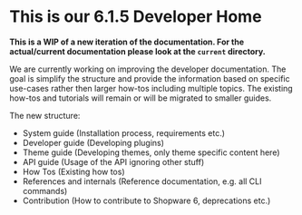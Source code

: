 # This is our 6.1.5 Developer Home

**This is a WIP of a new iteration of the documentation. For the actual/current documentation please look at the `current` directory.**

We are currently working on improving the developer documentation. The goal is simplify the structure and provide the information based on specific use-cases rather then larger how-tos including multiple topics. The existing how-tos and tutorials will remain or will be migrated to smaller guides.

The new structure:

* System guide \(Installation process, requirements etc.\)
* Developer guide \(Developing plugins\)
* Theme guide \(Developing themes, only theme specific content here\)
* API guide \(Usage of the API ignoring other stuff\)
* How Tos \(Existing how tos\)
* References and internals \(Reference documentation, e.g. all CLI commands\)
* Contribution \(How to contribute to Shopware 6, deprecations etc.\)

